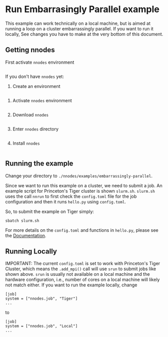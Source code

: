 # Run Embarrasingly Parallel example 

This example can work technically on a local machine, but is aimed at running
a loop on a cluster embarrassingly parallel. If you want to run it locally, 
See changes you have to make at the very bottom of this document.

## Getting nnodes

First activate `nnodes` environment

```conda activate nnodes-env
```

If you don't have `nnodes` yet:

1. Create an environment 
```conda create -n nnodes-env "python>=3.10"
```
1. Activate `nnodes` environment
```conda create -n nnodes-env "python>=3.10"
```
2. Download `nnodes` 
```git clone git@github.com:icui/nnodes.git
```
3. Enter `nnodes` directory 
```cd nnodes
```
4. Install `nnodes`
```pip install -e .
```

## Running the example

Change your directory to `./nnodes/examples/embarrassingly-parallel`.

Since we want to run this example on a cluster, we need to submit a job. An
example script for Princeton's Tiger cluster is shown `slurm.sh`. `slurm.sh`
uses the call `nnrun` to first check the `config.toml` file for the job
configuration and then it runs `hello.py` using `config.toml`.

So, to submit the example on Tiger simply:

```sbatch slurm.sh```

For more details on the `config.toml` and functions in `hello.py`, please see
the [Documentation](https://icui.github.io/nnodes/index.html). 


## Running Locally 

IMPORTANT: The current `config.toml` is set to work with Princeton's Tiger
Cluster, which means the `.add_mpi()` call will use `srun` to submit jobs like
shown above. `srun` is usually not available on a local machine and the hardware
configuration, i.e., number of cores on a local machine will likely not match
either. If you want to run the example locally, change

``` 
[job] 
system = ["nnodes.job", "Tiger"] 
... 
```

to

```
[job] 
system = ["nnodes.job", "Local"] 
...
```